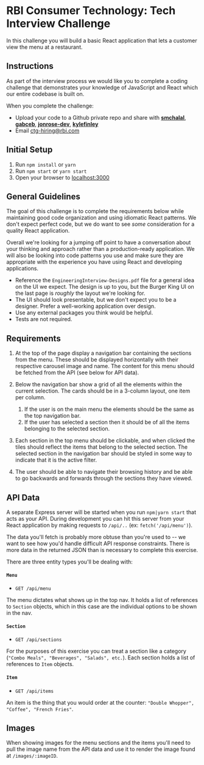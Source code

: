 # RBI Consumer Technology: Tech Interview Challenge

In this challenge you will build a basic React application that lets a customer view the menu at a restaurant.

## Instructions

As part of the interview process we would like you to complete a coding challenge that demonstrates your knowledge of JavaScript and React which our entire codebase is built on. 

When you complete the challenge: 
- Upload your code to a Github private repo and share with [__smchalal__](https://github.com/smchalal), [__gabceb__](https://github.com/gabceb), [__jonrose-dev__](https://github.com/jonrose-dev), [__kylefinley__](https://github.com/kylefinley)
- Email ctg-hiring@rbi.com

## Initial Setup

1. Run `npm install` or `yarn`
2. Run `npm start` or `yarn start`
3. Open your browser to [localhost:3000](http://localhost:3000)

## General Guidelines

The goal of this challenge is to complete the requirements below while maintaining good code organization and using idiomatic React patterns. We don't expect perfect code, but we do want to see _some_ consideration for a quality React application.

Overall we're looking for a jumping off point to have a conversation about your thinking and approach rather than a production-ready application. We will also be looking into code patterns you use and make sure they are appropriate with the experience you have using React and developing applications.

- Reference the `EngineeringInterview-Designs.pdf` file for a general idea on the UI we expect. The design is up to you, but the Burger King UI on the last page is _roughly_ the layout we're looking for.
- The UI should look presentable, but we don't expect you to be a designer. Prefer a well-working application over design.
- Use any external packages you think would be helpful.
- Tests are not required.

## Requirements

1. At the top of the page display a navigation bar containing the sections from the menu. These should be displayed horizontally with their respective carousel image and name. The content for this menu should be fetched from the API (see below for API data).

2. Below the navigation bar show a grid of all the elements within the current selection. The cards should be in a 3-column layout, one item per column.
   1. If the user is on the main menu the elements should be the same as the top navigation bar.
   2. If the user has selected a section then it should be of all the items belonging to the selected section.

3. Each section in the top menu should be clickable, and when clicked the tiles should reflect the items that belong to the selected section. The selected section in the navigation bar should be styled in some way to indicate that it is the active filter.

4. The user should be able to navigate their browsing history and be able to go backwards and forwards through the sections they have viewed. 

## API Data

A separate Express server will be started when you run `npm|yarn start` that acts as your API. During development you can hit this server from your React application by making requests to `/api/..` (ex: `fetch('/api/menu')`).

The data you'll fetch is probably more obtuse than you're used to -- we want to see how you'd handle difficult API response constraints. There is more data in the returned JSON than is necessary to complete this exercise.

There are three entity types you'll be dealing with:

#### `Menu`

- `GET /api/menu`

The menu dictates what shows up in the top nav. It holds a list of references to `Section` objects, which in this case are the individual options to be shown in the nav.

#### `Section`

- `GET /api/sections`

For the purposes of this exercise you can treat a section like a category (`"Combo Meals", "Beverages", "Salads", etc.`). Each section holds a list of references to `Item` objects.

#### `Item`

- `GET /api/items`

An item is the thing that you would order at the counter: `"Double Whopper", "Coffee", "French Fries"`.

## Images

When showing images for the menu sections and the items you'll need to pull the image name from the API data and use it to render the image found at `/images/:imageID`.
